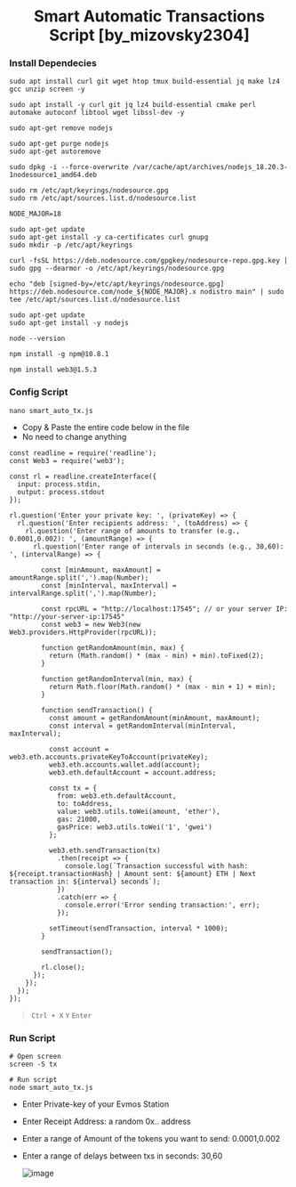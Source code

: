 <h1 align="center">Smart Automatic  Transactions Script [by_mizovsky2304]</h1>


### Install Dependecies

```
sudo apt install curl git wget htop tmux build-essential jq make lz4 gcc unzip screen -y
```
```
sudo apt install -y curl git jq lz4 build-essential cmake perl automake autoconf libtool wget libssl-dev -y
```
```
sudo apt-get remove nodejs
```
```
sudo apt-get purge nodejs
sudo apt-get autoremove
```
```
sudo dpkg -i --force-overwrite /var/cache/apt/archives/nodejs_18.20.3-1nodesource1_amd64.deb
```
```
sudo rm /etc/apt/keyrings/nodesource.gpg
sudo rm /etc/apt/sources.list.d/nodesource.list
```
```
NODE_MAJOR=18
```
```
sudo apt-get update
sudo apt-get install -y ca-certificates curl gnupg
sudo mkdir -p /etc/apt/keyrings
```
```
curl -fsSL https://deb.nodesource.com/gpgkey/nodesource-repo.gpg.key | sudo gpg --dearmor -o /etc/apt/keyrings/nodesource.gpg
```
```
echo "deb [signed-by=/etc/apt/keyrings/nodesource.gpg] https://deb.nodesource.com/node_${NODE_MAJOR}.x nodistro main" | sudo tee /etc/apt/sources.list.d/nodesource.list
```
```
sudo apt-get update
sudo apt-get install -y nodejs
```
```
node --version
```
```
npm install -g npm@10.8.1
```
```
npm install web3@1.5.3
```

### Config Script
```
nano smart_auto_tx.js
```
* Copy & Paste the entire code below in the file
* No need to change anything
```console
const readline = require('readline');
const Web3 = require('web3');

const rl = readline.createInterface({
  input: process.stdin,
  output: process.stdout
});

rl.question('Enter your private key: ', (privateKey) => {
  rl.question('Enter recipients address: ', (toAddress) => {
    rl.question('Enter range of amounts to transfer (e.g., 0.0001,0.002): ', (amountRange) => {
      rl.question('Enter range of intervals in seconds (e.g., 30,60): ', (intervalRange) => {

        const [minAmount, maxAmount] = amountRange.split(',').map(Number);
        const [minInterval, maxInterval] = intervalRange.split(',').map(Number);

        const rpcURL = "http://localhost:17545"; // or your server IP: "http://your-server-ip:17545"
        const web3 = new Web3(new Web3.providers.HttpProvider(rpcURL));

        function getRandomAmount(min, max) {
          return (Math.random() * (max - min) + min).toFixed(2);
        }

        function getRandomInterval(min, max) {
          return Math.floor(Math.random() * (max - min + 1) + min);
        }

        function sendTransaction() {
          const amount = getRandomAmount(minAmount, maxAmount);
          const interval = getRandomInterval(minInterval, maxInterval);

          const account = web3.eth.accounts.privateKeyToAccount(privateKey);
          web3.eth.accounts.wallet.add(account);
          web3.eth.defaultAccount = account.address;

          const tx = {
            from: web3.eth.defaultAccount,
            to: toAddress,
            value: web3.utils.toWei(amount, 'ether'),
            gas: 21000,
            gasPrice: web3.utils.toWei('1', 'gwei')
          };

          web3.eth.sendTransaction(tx)
            .then(receipt => {
              console.log(`Transaction successful with hash: ${receipt.transactionHash} | Amount sent: ${amount} ETH | Next transaction in: ${interval} seconds`);
            })
            .catch(err => {
              console.error('Error sending transaction:', err);
            });

          setTimeout(sendTransaction, interval * 1000);
        }

        sendTransaction();

        rl.close();
      });
    });
  });
});

```
> `Ctrl + X` `Y` `Enter`

### Run Script
```console
# Open screen
screen -S tx

# Run script
node smart_auto_tx.js
```
* Enter Private-key of your Evmos Station 
* Enter Receipt Address: a random 0x.. address
* Enter a range of Amount of the tokens you want to send: 0.0001,0.002
* Enter a range of delays between txs in seconds: 30,60

  ![image]([https://github.com/0xmoei/Airchain-testnet/assets/90371338/81f5220b-333a-4b1e-a2f5-0ca683d99590](https://i.ibb.co/nQ3HSGB/Capture-d-e-cran-2024-06-29-a-19-49-20.png))

#
